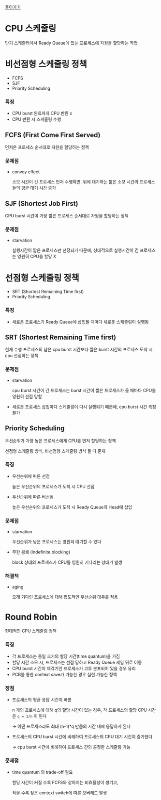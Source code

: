[돌아가기](./README.md)

# CPU 스케줄링

단기 스케줄러에서 Ready Queue에 있는 프로세스에 자원을 할당하는 작업

# 비선점형 스케줄링 정책

- FCFS
- SJF
- Priority Scheduling

### 특징

- CPU burst 완료까지 CPU 반환 x
- CPU 반환 시 스케줄링 수행

## FCFS (First Come First Served)

먼저온 프로세스 순서대로 자원을 할당하는 정책

### 문제점

- convoy effect

    소모 시간이 긴 프로세스 먼저 수행하면,  뒤에 대기하는 짧은 소모 시간의 프로세스들의 평균 대기 시간 증가

## SJF (Shortest Job First)

CPU burst 시간이 가장 짧은 프로세스 순서대로 자원을 할당하는 정책

### 문제점

- starvation

    실행시간이 짧은 프로세스만 선정되기 때문에, 상대적으로 실행시간이 긴 프로세스는 영원히 CPU를 할당 X

# 선점형 스케줄링 정책

- SRT (Shortest Remaining Time first)
- Priority Scheduling

### 특징

- 새로운 프로세스가 Ready Queue에 삽입될 때마다 새로운 스케줄링이 실행됨

## SRT (Shortest Remaining Time first)

현재 수행 프로세스의 남은 cpu burst 시간보다 짧은 burst 시간의 프로세스 도착 시 cpu 선점하는 정책

### 문제점

- starvation

    cpu burst 시간이 긴 프로세스는 burst 시간이 짧은 프로세스가 올 때마다 CPU를 영원히 선점 당함

- 새로운 프로세스 삽입마다 스케줄링이 다시 실행되기 때문에, cpu burst 시간 측정 불가

## Priority Scheduling

우선순위가 가장 높은 프로세스에게 CPU를 먼저 할당하는 정책

선점형 스케줄링 방식, 비선점형 스케줄링 방식 둘 다 존재

### 특징

- 우선순위에 따른 선점

    높은 우선순위의 프로세스가 도착 시 CPU 선점

- 우선순위에 따른 비선점

    높은 우선순위의 프로세스가 도착 시 Ready Queue의 Head에 삽입

### 문제점

- starvation

    우선순위가 낮은 프로세스는 영원히 대기할 수 있다

- 무한 봉쇄 (Indefinite blocking)

    block 상태의 프로세스가 CPU를 영원히 기다리는 상태가 발생

### 해결책

- aging

    오래 기다린 프로세스에 대해 압도적인 우선순위 대우를 적용

# Round Robin

현대적인 CPU 스케줄링 정책

### 특징

- 각 프로세스는 동일 크기의 할당 시간(time quantum)을 가짐
- 할당 시간 소모 시, 프로세스는 선점 당하고 Ready Queue 제일 뒤로 이동
- CPU burst 시간이 제각기인 프로세스가 고루 분포되어 있을 경우 유리
- PCB를 통한 context save가 가능한 경우 실현 가능한 정책

### 장점

- 프로세스의 평균 응답 시간이 빠름

    n 개의 프로세스에 대해 q의 할당 시간이 있는 경우, 각 프로세스의 할당 CPU 시간은 `q = 1/n` 이 된다

    → 어떤 프로세스라도 최대 (n-1)*q 만큼의 시간 내에 응답하게 된다

- 프로세스의 CPU burst 시간에 비례하여 프로세스의 CPU 대기 시간이 증가한다

    → cpu burst 시간에 비례하여 프로세스 간의 공정한 스케줄링 가능

### 문제점

- time quantum 의 trade-off 필요

    할당 시간이 커질 수록 FCFS와 같아지는 비효율성이 생기고, 

    작을 수록 잦은 context switch에 따른 오버헤드 발생
